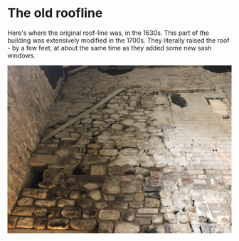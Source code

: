 # The old roofline

Here's where the original roof-line was, in the 1630s. This part of the building was extensively modified in the 1700s. They literally raised the roof - by a few feet, at about the same time as they added some new sash windows.

![max_pic](./1600_roofline.jpg)